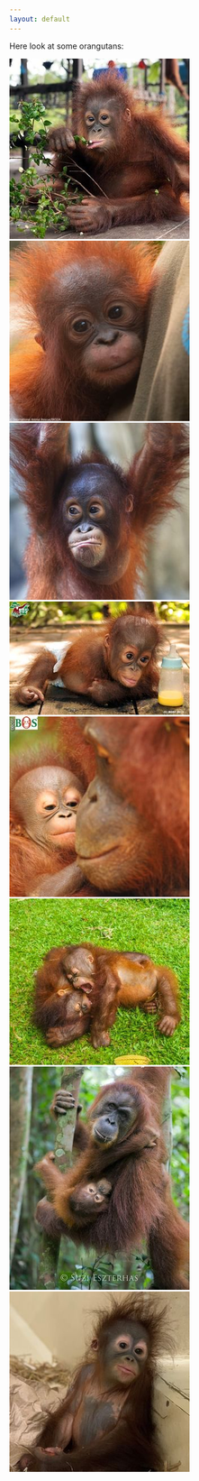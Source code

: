 ```yaml
---
layout: default
---
```


Here look at some orangutans:
<div class="row">
  <div class="column">
    <img src="pciture_8.png">
    <img src="pciture_9.png">
  </div>
  <div class="column">
    <img src="pciture_22.png">
    <img src="pciture_26.png">
  </div>
  <div class="column">
    <img src="pciture_27.png">
    <img src="pciture_29.png">
  </div>
  <div class="column">
    <img src="pciture_30.png">
    <img src="pciture_32.png">
  </div>
</div>